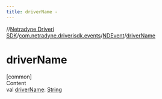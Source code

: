 ```yaml
---
title: driverName -
---
```

//[Netradyne Driveri SDK](../../index.md)/[com.netradyne.driverisdk.events](../index.md)/[NDEvent](index.md)/[driverName](driver-name.md)



# driverName  
[common]  
Content  
val [driverName](driver-name.md): [String](https://kotlinlang.org/api/latest/jvm/stdlib/kotlin/-string/index.html)  



